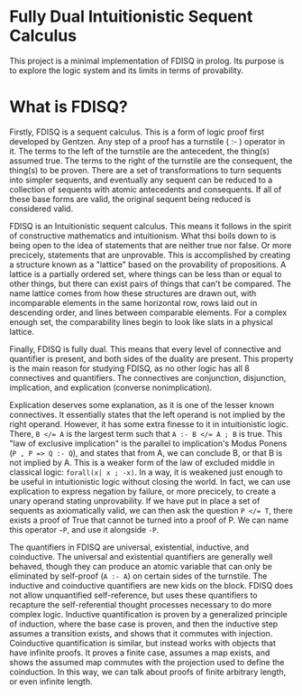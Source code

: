 # Fully Dual Intuitionistic Sequent Calculus

This project is a minimal implementation of FDISQ in prolog. Its purpose is to
explore the logic system and its limits in terms of provability.

# What is FDISQ?

Firstly, FDISQ is a sequent calculus. This is a form of logic proof first
developed by Gentzen. Any step of a proof has a turnstile ( :- ) operator in it.
The terms to the left of the turnstile are the antecedent, the thing(s) assumed
true. The terms to the right of the turnstile are the consequent, the thing(s)
to be proven. There are a set of transformations to turn sequents into simpler
sequents, and eventually any sequent can be reduced to a collection of sequents
with atomic antecedents and consequents. If all of these base forms are valid,
the original sequent being reduced is considered valid.

FDISQ is an Intuitionistic sequent calculus. This means it follows in the
spirit of constructive mathematics and intuitionism. What thsi boils down to is
being open to the idea of statements that are neither true nor false. Or more
precicely, statements that are unprovable. This is accomplished by creating a
structure known as a "lattice" based on the provability of propositions. A
lattice is a partially ordered set, where things can be less than or equal to
other things, but there can exist pairs of things that can't be compared. The
name lattice comes from how these structures are drawn out, with incomparable
elements in the same horizontal row, rows laid out in descending order, and
lines between comparable elements. For a complex enough set, the comparability
lines begin to look like slats in a physical lattice.

Finally, FDISQ is fully dual. This means that every level of connective and
quantifier is present, and both sides of the duality are present. This property
is the main reason for studying FDISQ, as no other logic has all 8 connectives
and quantifiers. The connectives are conjunction, disjunction, implication, and
explication (converse nonimplication).

Explication deserves some explanation, as it is one of the lesser known
connectives. It essentially states that the left operand is not implied by the
right operand. However, it has some extra finesse to it in intuitionistic logic.
There, `B </= A` is the largest term such that `A :- B </= A ; B` is true. This
"law of exclusive implication" is the parallel to implication's Modus Ponens
(`P , P => Q :- Q`), and states that from A, we can conclude B, or that B is not
implied by A. This is a weaker form of the law of excluded middle in classical
logic: `forall(x| x ; -x)`. In a way, it is weakened just enough to be useful in
intuitionistic logic without closing the world. In fact, we can use explication
to express negation by failure, or more precicely, to create a unary operand
stating unprovability. If we have put in place a set of sequents as
axiomatically valid, we can then ask the question `P </= T`, there exists a
proof of True that cannot be turned into a proof of P. We can name this operator
` ~P `, and use it alongside `-P`.

The quantifiers in FDISQ are universal, existential, inductive, and coinductive.
The universal and existential quantifiers are generally well behaved, though
they can produce an atomic variable that can only be eliminated by self-proof
(`A :- A`) on certain sides of the turnstile. The inductive and coinductive
quantifiers are new kids on the block. FDISQ does not allow unquantified
self-reference, but uses these quantifiers to recapture the self-referential
thought processes necessary to do more complex logic. Inductive quantification
is proven by a generalized principle of induction, where the base case is
proven, and then the inductive step assumes a transition exists, and shows that
it commutes with injection. Coinductive quantification is similar, but
instead works with objects that have infinite proofs. It proves a finite case,
assumes a map exists, and shows the assumed map commutes with the projection
used to define the coinduction. In this way, we can talk about proofs of
finite arbitrary length, or even infinite length.
